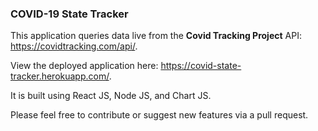 ### COVID-19 State Tracker

This application queries data live from the <strong>Covid Tracking Project</strong> API: https://covidtracking.com/api/. 

View the deployed application here: https://covid-state-tracker.herokuapp.com/.

It is built using React JS, Node JS, and Chart JS. 

Please feel free to contribute or suggest new features via a pull request.
